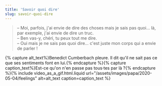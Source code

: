 ```yaml
---
title: 'Savoir quoi dire'
slug: savoir-quoi-dire
---
```


> – Moi, parfois, j'ai envie de dire des choses mais je sais pas quoi… là, par exemple, j'ai envie de dire un truc.  
> – Ben vas-y, chéri, tu peux tout me dire.  
> – Oui mais je ne sais pas quoi dire… c'est juste mon corps qui a envie de parler !

{% capture alt_text%}Benedict Cumberbach pleure. Il dit qu'il ne sait pas ce que ses sentiments font en lui.{% endcapture %}{% capture caption_text%}Est-ce qu'on n'en passe pas tous·tes par là ?{% endcapture %}{% include video_as_a_gif.html.liquid
url="/assets/images/papa/2020-05-04/feelings"
alt=alt_text
caption=caption_text
%}
